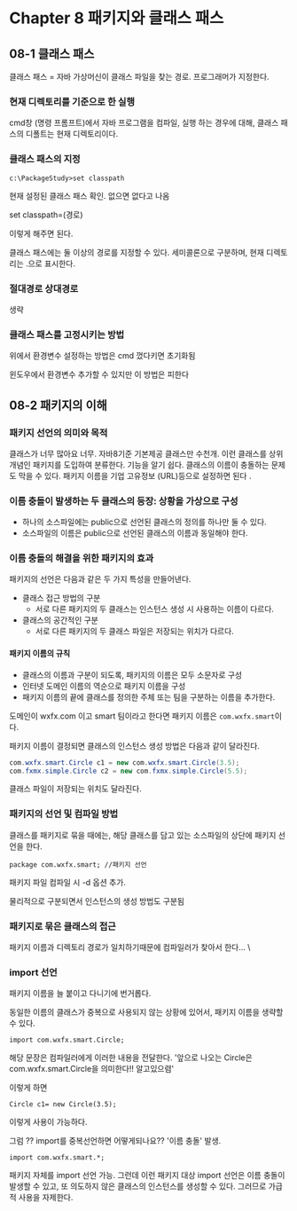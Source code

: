 # Chapter 8 패키지와 클래스 패스

## 08-1 클래스 패스

클래스 패스 = 자바 가상머신이 클래스 파일을 찾는 경로. 프로그래머가 지정한다.

### 현재 디렉토리를 기준으로 한 실행

cmd창 (명령 프롬프트)에서 자바 프로그램을 컴파일, 실행 하는 경우에 대해, 클래스 패스의 디폴트는 현재 디렉토리이다.

### 클래스 패스의 지정

```
c:\PackageStudy>set classpath
```

현재 설정된 클래스 패스 확인. 없으면 없다고 나옴

set classpath=(경로)

이렇게 해주면 된다.

클래스 패스에는 둘 이상의 경로를 지정할 수 있다. 세미콜론으로 구분하며, 현재 디렉토리는 .으로 표시한다.

### 절대경로 상대경로

생략

### 클래스 패스를 고정시키는 방법

위에서 환경변수 설정하는 방법은 cmd 껐다키면 초기화됨

윈도우에서 환경변수 추가할 수 있지만 이 방법은 피한다 

## 08-2 패키지의 이해

### 패키지 선언의 의미와 목적

클래스가 너무 많아요 너무. 자바8기준 기본제공 클래스만 수천개. 이런 클래스를 상위개념인 패키지를 도입하여 분류한다. 기능을 알기 쉽다. 클래스의 이름이 충돌하는 문제도 막을 수 있다. 패키지 이름을 기업 고유정보 (URL)등으로 설정하면 된다 .

### 이름 충돌이 발생하는 두 클래스의 등장: 상황을 가상으로 구성

* 하나의 소스파일에는 public으로 선언된 클래스의 정의를 하나만 둘 수 있다.
* 소스파일의 이름은 public으로 선언된 클래스의 이름과 동일해야 한다.

### 이름 충돌의 해결을 위한 패키지의 효과

패키지의 선언은 다음과 같은 두 가지 특성을 만들어낸다.

* 클래스 접근 방법의 구분
  * 서로 다른 패키지의 두 클래스는 인스턴스 생성 시 사용하는 이름이 다르다.
* 클래스의 공간적인 구분
  * 서로 다른 패키지의 두 클래스 파일은 저장되는 위치가 다르다.

#### 패키지 이름의 규칙 

* 클래스의 이름과 구분이 되도록, 패키지의 이름은 모두 소문자로 구성
* 인터넷 도메인 이름의 역순으로 패키지 이름을 구성
* 패키지 이름의 끝에 클래스를 정의한 주체 또는 팀을 구분하는 이름을 추가한다.

도메인이 wxfx.com 이고 smart 팀이라고 한다면 패키지 이름은 ``com.wxfx.smart``이다.



패키지 이름이 결정되면 클래스의 인스턴스 생성 방법은 다음과 같이 달라진다.

```java
com.wxfx.smart.Circle c1 = new com.wxfx.smart.Circle(3.5);
com.fxmx.simple.Circle c2 = new com.fxmx.simple.Circle(5.5);
```



클래스 파일이 저장되는 위치도 달라진다.



### 패키지의 선언 및 컴파일 방법

클래스를 패키지로 묶을 때에는, 해당 클래스를 담고 있는 소스파일의 상단에 패키지 선언을 한다.

``package com.wxfx.smart; //패키지 선언``

패키지 파일 컴파일 시 -d 옵션 추가. 

물리적으로 구분되면서 인스턴스의 생성 방법도 구분됨

### 패키지로 묶은 클래스의 접근

패키지 이름과 디렉토리 경로가 일치하기때문에 컴파일러가 찾아서 한다... \

### import 선언

패키지 이름을 늘 붙이고 다니기에 번거롭다.

동일한 이름의 클래스가 중복으로 사용되지 않는 상황에 있어서, 패키지 이름을 생략할 수 있다.

``import com.wxfx.smart.Circle;``

해당 문장은 컴파일러에게 이러한 내용을 전달한다. '앞으로 나오는 Circle은 com.wxfx.smart.Circle을 의미한다!! 알고있으렴'

이렇게 하면

``Circle c1= new Circle(3.5);``

이렇게 사용이 가능하다.

그럼 ?? import를 중복선언하면 어떻게되나요?? '이름 충돌' 발생.

``import com.wxfx.smart.*;``

패키지 자체를 import 선언 가능. 그런데 이런 패키지 대상 import 선언은 이름 충돌이 발생할 수 있고, 또 의도하지 않은 클래스의 인스턴스를 생성할 수 있다. 그러므로 가급적 사용을 자제한다. 